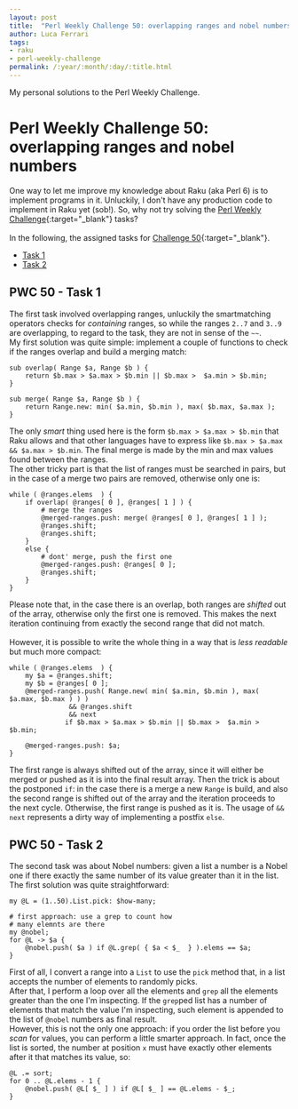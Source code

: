 ```yaml
---
layout: post
title:  "Perl Weekly Challenge 50: overlapping ranges and nobel numbers"
author: Luca Ferrari
tags:
- raku
- perl-weekly-challenge
permalink: /:year/:month/:day/:title.html
---
```

My personal solutions to the Perl Weekly Challenge.

# Perl Weekly Challenge 50: overlapping ranges and nobel numbers

One way to let me improve my knowledge about Raku (aka Perl 6) is to implement programs in it.
Unluckily, I don't have any production code to implement in Raku yet (sob!).
So, why not try solving the [Perl Weekly Challenge](https://perlweeklychallenge.org/){:target="_blank"} tasks?
<br/>
<br/>
In the following, the assigned tasks for [Challenge 50](https://perlweeklychallenge.org/blog/perl-weekly-challenge-050/){:target="_blank"}.
<br/>
- [Task 1](#task1)
- [Task 2](#task2)


<a name="task1"></a>
## PWC 50 - Task 1

The first task involved overlapping ranges, unluckily the smartmatching operators checks for *containing* ranges, so while the ranges `2..7` and `3..9` are overlapping, to regard to the task, they are not in sense of the `~~`.
<br/>
My first solution was quite simple: implement a couple of functions to check if the ranges overlap and build a merging match:

```perl6
sub overlap( Range $a, Range $b ) {
    return $b.max > $a.max > $b.min || $b.max >  $a.min > $b.min;
}

sub merge( Range $a, Range $b ) {
    return Range.new: min( $a.min, $b.min ), max( $b.max, $a.max );
}
```

The only *smart* thing used here is the form `$b.max > $a.max > $b.min` that Raku allows and that other languages have to express like `$b.max > $a.max && $a.max > $b.min`.
The final merge is made by the min and max values found between the ranges.
<br/>
The other tricky part is that the list of ranges must be searched in pairs, but in the case of a merge two pairs are removed, otherwise only one is:

```perl6
while ( @ranges.elems  ) {
    if overlap( @ranges[ 0 ], @ranges[ 1 ] ) {
        # merge the ranges
        @merged-ranges.push: merge( @ranges[ 0 ], @ranges[ 1 ] );
        @ranges.shift;
        @ranges.shift;
    }
    else {
        # dont' merge, push the first one
        @merged-ranges.push: @ranges[ 0 ];
        @ranges.shift;
    }
}

```

Please note that, in the case there is an overlap, both ranges are *shifted* out of the array, otherwise only the first one is removed. This makes the next iteration continuing from exactly the second range that did not match.
<br/>
<br/>
However, it is possible to write the whole thing in a way that is *less readable* but much more compact:

```perl6
while ( @ranges.elems  ) {
    my $a = @ranges.shift;
    my $b = @ranges[ 0 ];
    @merged-ranges.push( Range.new( min( $a.min, $b.min ), max( $a.max, $b.max ) ) )
               && @ranges.shift
               && next
              if $b.max > $a.max > $b.min || $b.max >  $a.min > $b.min;

    @merged-ranges.push: $a;
}

```

The first range is always shifted out of the array, since it will either be merged or pushed as it is into the final result array. Then the trick is about the postponed `if`: in the case there is a merge a new `Range` is build, and also the second range is shifted out of the array and the iteration proceeds to the next cycle.
Otherwise, the first range is pushed as it is. The usage of `&& next` represents a dirty way of implementing a postfix `else`.

<a name="task2"></a>
## PWC 50 - Task 2

The second task was about Nobel numbers: given a list a number is a Nobel one if there exactly the same number of its value greater than it in the list.
<br/>
The first solution was quite straightforward:

```perl6
my @L = (1..50).List.pick: $how-many;

# first approach: use a grep to count how
# many elemnts are there
my @nobel;
for @L -> $a {
    @nobel.push( $a ) if @L.grep( { $a < $_  } ).elems == $a;
}
```

First of all, I convert a range into a `List` to use the `pick` method that, in a list accepts the number of elements to randomly picks.
<br/>
After that, I perform a loop over all the elements and `grep` all the elements greater than the one I'm inspecting. If the `grep`ped list has a number of elements that match the value I'm inspecting, such element is appended to the list of `@nobel` numbers as final result.
<br/>
However, this is not the only one approach: if you order the list before you *scan* for values, you can perform a little smarter approach. In fact, once the list is sorted, the number at position `x` must have exactly other  elements after it that matches its value, so:

```perl6
@L .= sort;
for 0 .. @L.elems - 1 {
    @nobel.push( @L[ $_ ] ) if @L[ $_ ] == @L.elems - $_;
}
```
